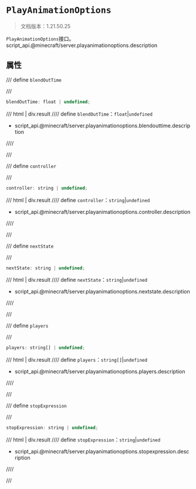 # `PlayAnimationOptions`

> 文档版本：1.21.50.25

`PlayAnimationOptions`接口。script_api.@minecraft/server.playanimationoptions.description

## 属性

/// define
`blendOutTime`


///

```js
blendOutTime: float | undefined;
```

/// html | div.result
//// define
`blendOutTime`：`float`|`undefined`

- script_api.@minecraft/server.playanimationoptions.blendouttime.description


////

///


/// define
`controller`


///

```js
controller: string | undefined;
```

/// html | div.result
//// define
`controller`：`string`|`undefined`

- script_api.@minecraft/server.playanimationoptions.controller.description


////

///


/// define
`nextState`


///

```js
nextState: string | undefined;
```

/// html | div.result
//// define
`nextState`：`string`|`undefined`

- script_api.@minecraft/server.playanimationoptions.nextstate.description


////

///


/// define
`players`


///

```js
players: string[] | undefined;
```

/// html | div.result
//// define
`players`：`string[]`|`undefined`

- script_api.@minecraft/server.playanimationoptions.players.description


////

///


/// define
`stopExpression`


///

```js
stopExpression: string | undefined;
```

/// html | div.result
//// define
`stopExpression`：`string`|`undefined`

- script_api.@minecraft/server.playanimationoptions.stopexpression.description


////

///

